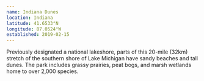 ```yaml
---
name: Indiana Dunes
location: Indiana
latitude: 41.6533°N
longitude: 87.0524°W
established: 2019-02-15
---
```


Previously designated a national lakeshore, parts of this 20-mile (32km) stretch of the southern shore of Lake Michigan have sandy beaches and tall dunes. The park includes grassy prairies, peat bogs, and marsh wetlands home to over 2,000 species.

